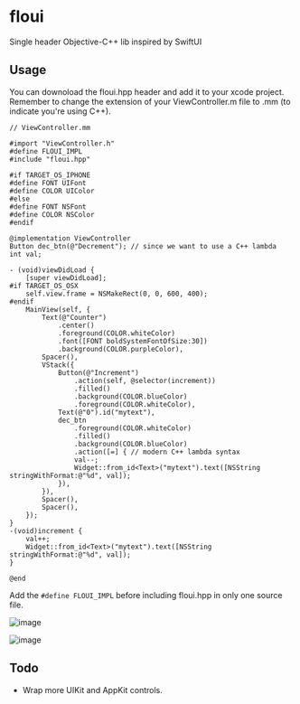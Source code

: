 # floui
Single header Objective-C++ lib inspired by SwiftUI

## Usage
You can downoload the floui.hpp header and add it to your xcode project. Remember to change the extension of your ViewController.m file to .mm (to indicate you're using C++).
```objc
// ViewController.mm

#import "ViewController.h"
#define FLOUI_IMPL
#include "floui.hpp"

#if TARGET_OS_IPHONE
#define FONT UIFont
#define COLOR UIColor
#else
#define FONT NSFont
#define COLOR NSColor
#endif

@implementation ViewController
Button dec_btn(@"Decrement"); // since we want to use a C++ lambda
int val;

- (void)viewDidLoad {
    [super viewDidLoad];
#if TARGET_OS_OSX
    self.view.frame = NSMakeRect(0, 0, 600, 400);
#endif
    MainView(self, {
        Text(@"Counter")
            .center()
            .foreground(COLOR.whiteColor)
            .font([FONT boldSystemFontOfSize:30])
            .background(COLOR.purpleColor),
        Spacer(),
        VStack({
            Button(@"Increment")
                .action(self, @selector(increment))
                .filled()
                .background(COLOR.blueColor)
                .foreground(COLOR.whiteColor),
            Text(@"0").id("mytext"),
            dec_btn
                .foreground(COLOR.whiteColor)
                .filled()
                .background(COLOR.blueColor)
                .action([=] { // modern C++ lambda syntax
                val--;
                Widget::from_id<Text>("mytext").text([NSString stringWithFormat:@"%d", val]);
            }),
        }),
        Spacer(),
        Spacer(),
    });
}
-(void)increment {
    val++;
    Widget::from_id<Text>("mytext").text([NSString stringWithFormat:@"%d", val]);
}

@end
```
Add the `#define FLOUI_IMPL` before including floui.hpp in only one source file.

![image](https://user-images.githubusercontent.com/37966791/173707028-a6e076c2-4170-459e-88a7-bd555ecfd1fa.png)

![image](https://user-images.githubusercontent.com/37966791/173926274-4ea69936-708d-4b24-92e3-48e40bde8ce5.png)

## Todo
- Wrap more UIKit and AppKit controls.
